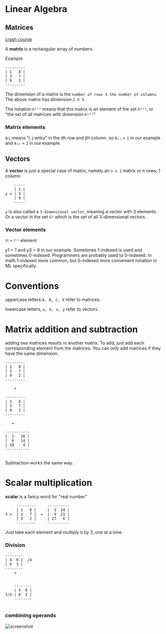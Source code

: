 # Linear Algebra

## Matrices
[crash course](https://www.youtube.com/watch?v=6AP4IvfKmwg&list=PLnnr1O8OWc6boN4WHeuisJWmeQHH9D_Vg)

A **matrix** is a rectangular array of numbers. 

Example

```
--------- 
| 1   8 |
| 3   7 |
| 9   2 |
---------
```

The dimension of a matrix is the `number of rows X the number of columns`. The above matrix has dimension `2 X 3`.

The notation `ℝ³ˣ²` means that this matrix is an element of the set `ℝ³ˣ²`, or "the set of all matrices with dimension `ℝ³ˣ²`"

### Matrix elements

`A𝑖𝚓` means "i, j entry" in the ith row and jth column. so `A₁₁` = `1` in our example and `A₃₂` = `2` in our example. 

## Vectors

A **vector** is just a special case of matrix, namely an `n x 1` matrix or n rows, 1 column. 

```
    -----
    | 1 |
y = | 3 | 
    | 9 |
    -----
```

`y` is also called a `3-dimensional vector`, meaning a vector with 3 elements. Or a vector in the set `ℝ³` which is the set of all 3-dimensional vectors. 

### Vector elements

`Y𝑖` = `𝑖ᵗʰ` element

y1 = 1 and y3 = 9 in our example. Sometimes 1-indexed is used and sometimes 0-indexed. Programmers are probably used to 0-indexed. In math 1-indexed more common, but 0-indexed more convenient notation in ML specifically. 

# Conventions

uppercase letters `A, B, C, X` refer to matrices. 

lowercase letters, `a, b, x, y` refer to vectors. 

# Matrix addition and subtraction

adding two matrices results in another matrix. To add, just add each corresponding element from the matrices. You can only add matrices if they have the same dimension. 


```
--------- 
| 1   8 |    
| 3   7 | 
| 9   2 |
---------

	+
	
--------- 
| 1   8 |
| 3   7 | 
| 9   2 |
---------

   =
  
----------- 
|  2   16 |
|  6   14 | 
| 18    4 |
----------- 
   
```

Subtraction works the same way.

# Scalar multiplication

**scalar** is a fancy word for "real number"

```
	 ---------     ----------
	 | 1   8 |     |  3  24 |
3 x	 | 3   7 |  =  |  9  21 |
	 | 9   2 |     | 27   6 |
	 ---------     ----------
```

Just take each element and multiply it by 3, one at a time.


### Division

```
--------  			 
| 4  0 |  /4     
| 6  3 | 			    
--------  
	=
	
	
	--------  			 
	| 4  0 |  
1/4 | 6  3 | 			    
	-------- 
           
```

### combining operands

![screenshot](http://take.ms/mMK9W)


